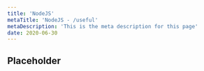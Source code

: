 ```yaml
---
title: 'NodeJS'
metaTitle: 'NodeJS - /useful'
metaDescription: 'This is the meta description for this page'
date: 2020-06-30
---
```


## Placeholder
